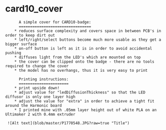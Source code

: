 # card10_cover


          A simple cover for CARD10-badge:
          ================================
        * reduces surface complexity and covers space in between PCB's in order to keep dirt out
        * left/right/select buttons become much more usable as they get a bigger surface
        * on-off button is left as it is in order to avoid accidental pushing
        * diffuses light from the LED's which are mounted on top
        * the cover can be clipped onto the badge - there are no tools required to change the cover
        * the model has no overhangs, thus it is very easy to print
        
          Printing instructions:
          ======================
        * print upside down!
        * adjust value for "ledDiffusionThickness" so that the LED diffusor is only one layer high
        * adjust the value for "extra" in order to achieve a tight fit around the Harmonic board
        * I printed mine with .05mm layer height out of white PLA on an Ultimaker 2 with 0.4mm extruder
        
     ![Alt text](blob/master/P1770548.JPG?raw=true "Title") 
